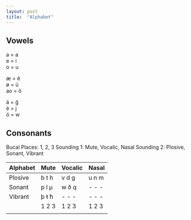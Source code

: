 ```yaml
---
layout: post
title:  "Alphabet" 
---
```


## Vowels

a = a  
e = i  
o = u  

æ = ê  
ø = ü  
ao = ô  

ä = ğ   
ë = j  
ö = w  


## Consonants

Bucal Places:   1, 2, 3
Sounding 1:     Mute, Vocalic, Nasal
Sounding 2:     Plosive, Sonant, Vibrant

| Alphabet    | Mute  | Vocalic | Nasal |
|-------------|-------|---------|-------|
| Plosive     | b t h | v d g   | u n m |
| Sonant      | p l µ | w ð q   | - - - | 
| Vibrant     | þ ŧ ħ | - - -   | - - - | 
|             | 1 2 3 | 1 2 3   | 1 2 3 |
|             |       |         |       |
